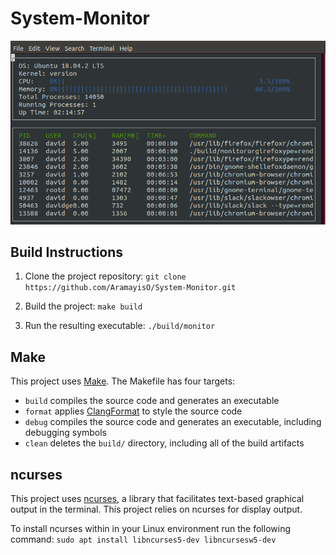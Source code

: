 # System-Monitor
![System Monitor](images/monitor.png)

## Build Instructions

1. Clone the project repository: `git clone https://github.com/AramayisO/System-Monitor.git`

2. Build the project: `make build`

3. Run the resulting executable: `./build/monitor`

## Make
This project uses [Make](https://www.gnu.org/software/make/). The Makefile has four targets:
* `build` compiles the source code and generates an executable
* `format` applies [ClangFormat](https://clang.llvm.org/docs/ClangFormat.html) to style the source code
* `debug` compiles the source code and generates an executable, including debugging symbols
* `clean` deletes the `build/` directory, including all of the build artifacts

## ncurses
This project uses [ncurses](https://www.gnu.org/software/ncurses/), a library that facilitates text-based graphical output in the terminal. This project relies on ncurses for display output.

To install ncurses within in your Linux environment run the following command: ```sudo apt install libncurses5-dev libncursesw5-dev```
